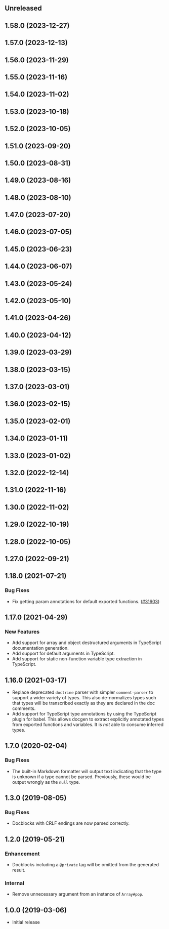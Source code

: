 <!-- Learn how to maintain this file at https://github.com/WordPress/gutenberg/tree/HEAD/packages#maintaining-changelogs. -->

## Unreleased

## 1.58.0 (2023-12-27)

## 1.57.0 (2023-12-13)

## 1.56.0 (2023-11-29)

## 1.55.0 (2023-11-16)

## 1.54.0 (2023-11-02)

## 1.53.0 (2023-10-18)

## 1.52.0 (2023-10-05)

## 1.51.0 (2023-09-20)

## 1.50.0 (2023-08-31)

## 1.49.0 (2023-08-16)

## 1.48.0 (2023-08-10)

## 1.47.0 (2023-07-20)

## 1.46.0 (2023-07-05)

## 1.45.0 (2023-06-23)

## 1.44.0 (2023-06-07)

## 1.43.0 (2023-05-24)

## 1.42.0 (2023-05-10)

## 1.41.0 (2023-04-26)

## 1.40.0 (2023-04-12)

## 1.39.0 (2023-03-29)

## 1.38.0 (2023-03-15)

## 1.37.0 (2023-03-01)

## 1.36.0 (2023-02-15)

## 1.35.0 (2023-02-01)

## 1.34.0 (2023-01-11)

## 1.33.0 (2023-01-02)

## 1.32.0 (2022-12-14)

## 1.31.0 (2022-11-16)

## 1.30.0 (2022-11-02)

## 1.29.0 (2022-10-19)

## 1.28.0 (2022-10-05)

## 1.27.0 (2022-09-21)

## 1.18.0 (2021-07-21)

### Bug Fixes

-	Fix getting param annotations for default exported functions. ([#31603](https://github.com/WordPress/gutenberg/pull/31603))

## 1.17.0 (2021-04-29)

### New Features

-   Add support for array and object destructured arguments in TypeScript documentation generation.
-   Add support for default arguments in TypeScript.
-   Add support for static non-function variable type extraction in TypeScript.

## 1.16.0 (2021-03-17)

-   Replace deprecated `doctrine` parser with simpler `comment-parser` to support a wider variety of types. This also de-normalizes types such that types will be transcribed exactly as they are declared in the doc comments.
-   Add support for TypeScript type annotations by using the TypeScript plugin for babel. This allows docgen to extract explicitly annotated types from exported functions and variables. It is _not_ able to consume inferred types.

## 1.7.0 (2020-02-04)

### Bug Fixes

-   The built-in Markdown formatter will output text indicating that the type is unknown if a type cannot be parsed. Previously, these would be output wrongly as the `null` type.

## 1.3.0 (2019-08-05)

### Bug Fixes

-   Docblocks with CRLF endings are now parsed correctly.

## 1.2.0 (2019-05-21)

### Enhancement

-   Docblocks including a `@private` tag will be omitted from the generated result.

### Internal

-   Remove unnecessary argument from an instance of `Array#pop`.

## 1.0.0 (2019-03-06)

-   Initial release
